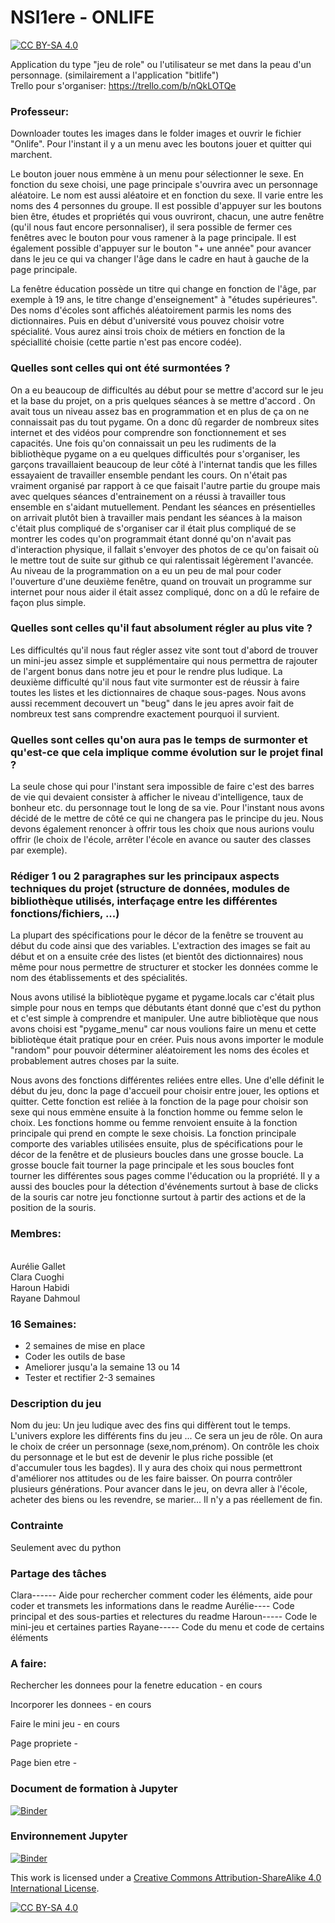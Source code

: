 # NSI1ere - ONLIFE
[![CC BY-SA 4.0][cc-by-sa-shield]][cc-by-sa]

Application du type "jeu de role" ou l'utilisateur se met dans la peau d'un personnage. (similairement a l'application "bitlife")
<br>Trello pour s'organiser: https://trello.com/b/nQkLOTQe

### Professeur:
Downloader toutes les images dans le folder images et ouvrir le fichier "Onlife". Pour l'instant il y a un menu avec les boutons jouer et quitter qui marchent. 

Le bouton jouer nous emmène à un menu pour sélectionner le sexe. En fonction du sexe choisi, une page principale s'ouvrira avec un personnage aléatoire. Le nom est aussi aléatoire et en fonction du sexe. Il varie entre les noms des 4 personnes du groupe. Il est possible d'appuyer sur les boutons bien être, études et propriétés qui vous ouvriront, chacun, une autre fenêtre (qu'il nous faut encore personnaliser), il sera possible de fermer ces fenêtres avec le bouton pour vous ramener à la page principale. Il est également possible d'appuyer sur le bouton "+ une année" pour avancer dans le jeu ce qui va changer l'âge dans le cadre en haut à gauche de la page principale. 

La fenêtre éducation possède un titre qui change en fonction de l'âge, par exemple à 19 ans, le titre change d'enseignement" à "études supérieures". Des noms d'écoles sont affichés aléatoirement parmis les noms des dictionnaires. Puis en début d'université vous pouvez choisir votre spécialité. Vous aurez ainsi trois choix de métiers en fonction de la spéciallité choisie (cette partie n'est pas encore codée).

### Quelles sont celles qui ont été surmontées ?
On a eu beaucoup de difficultés au début pour se mettre d'accord sur le jeu et la base du projet, on a pris quelques séances à se mettre d'accord . On avait tous un niveau assez bas en programmation et en plus de ça on ne connaissait pas du tout pygame. On a donc dû regarder de nombreux sites internet et des vidéos pour comprendre son fonctionnement et ses capacités. Une fois qu'on connaissait un peu les rudiments de la bibliothèque pygame on a eu quelques difficultés pour s'organiser, les garçons travaillaient beaucoup de leur côté à l'internat tandis que les filles essayaient de travailler ensemble pendant les cours. On n'était pas vraiment organisé par rapport à ce que faisait l'autre partie du groupe mais avec quelques séances d'entrainement on a réussi à travailler tous ensemble en s'aidant mutuellement. Pendant les séances en présentielles on arrivait plutôt bien à travailler mais pendant les séances à la maison c'était plus compliqué de s'organiser car il était plus compliqué de se montrer les codes qu'on programmait étant donné qu'on n'avait pas d'interaction physique, il fallait s'envoyer des photos de ce qu'on faisait où le mettre tout de suite sur github ce qui ralentissait légèrement l'avancée. Au niveau de la programmation on a eu un peu de mal pour coder l'ouverture d'une deuxième fenêtre, quand on trouvait un programme sur internet pour nous aider il était assez compliqué, donc on a dû le refaire de façon plus simple. 

### Quelles sont celles qu'il faut absolument régler au plus vite ?
Les difficultés qu'il nous faut régler assez vite sont tout d'abord de trouver un mini-jeu assez simple et supplémentaire qui nous permettra de rajouter de l'argent bonus dans notre jeu et pour le rendre plus ludique. La deuxième difficulté qu'il nous faut vite surmonter est de réussir à faire toutes les listes et les dictionnaires de chaque sous-pages. Nous avons aussi recemment decouvert un "beug" dans le jeu apres avoir fait de nombreux test sans comprendre exactement pourquoi il survient. 

### Quelles sont celles qu'on aura pas le temps de surmonter et qu'est-ce que cela implique comme évolution sur le projet final ?
La seule chose qui pour l'instant sera impossible de faire c'est des barres de vie qui devaient consister à afficher le niveau d'intelligence, taux de bonheur etc. du personnage tout le long de sa vie. Pour l'instant nous avons décidé de le mettre de côté ce qui ne changera pas le principe du jeu. Nous devons également renoncer à offrir tous les choix que nous aurions voulu offrir (le choix de l'école, arrêter l'école en avance ou sauter des classes par exemple).

### Rédiger 1 ou 2 paragraphes sur les principaux aspects techniques du projet (structure de données, modules de bibliothèque utilisés, interfaçage entre les différentes fonctions/fichiers, ...)

La plupart des spécifications pour le décor de la fenêtre se trouvent au début du code ainsi que des variables. L'extraction des images se fait au début et on a ensuite crée des listes (et bientôt des dictionnaires) nous même pour nous permettre de structurer et stocker les données comme le nom des établissements et des spécialités. 

Nous avons utilisé la bibliotèque pygame et pygame.locals car c'était plus simple pour nous en temps que débutants étant donné que c'est du python et c'est simple à comprendre et manipuler. Une autre bibliotèque que nous avons choisi est "pygame_menu" car nous voulions faire un menu et cette bibliotèque était pratique pour en créer. Puis nous avons importer le module "random" pour pouvoir déterminer aléatoirement les noms des écoles et probablement autres choses par la suite. 

Nous avons des fonctions différentes reliées entre elles. Une d'elle définit le début du jeu, donc la page d'accueil pour choisir entre jouer, les options et quitter. Cette fonction est reliée à la fonction de la page pour choisir son sexe qui nous emmène ensuite à la fonction homme ou femme selon le choix. Les fonctions homme ou femme renvoient ensuite à la fonction principale qui prend en compte le sexe choisis. La fonction principale comporte des variables utilisées ensuite, plus de spécifications pour le décor de la fenêtre et de plusieurs boucles dans une grosse boucle. La grosse boucle fait tourner la page principale et les sous boucles font tourner les différentes sous pages comme l'éducation ou la propriété. Il y a aussi des boucles pour la détection d'événements surtout à base de clicks de la souris car notre jeu fonctionne surtout à partir des actions et de la position de la souris.

### Membres:
<br>Aurélie Gallet
<br>Clara Cuoghi
<br>Haroun Habidi
<br>Rayane Dahmoul

### 16 Semaines:
- 2 semaines de mise en place
- Coder les outils de base
- Ameliorer jusqu'a la semaine 13 ou 14
- Tester et rectifier 2-3 semaines

### Description du jeu

Nom du jeu: Un jeu ludique avec des fins qui diffèrent tout le temps. L'univers explore les différents fins du jeu ... Ce sera un jeu de rôle. On aura le choix de créer un personnage (sexe,nom,prénom). On contrôle les choix du personnage et le but est de devenir le plus riche possible (et d'accumuler tous les bagdes). Il y aura des choix qui nous permettront d'améliorer nos attitudes ou de les faire baisser. On pourra contrôler plusieurs générations. Pour avancer dans le jeu, on devra aller à l'école, acheter des biens ou les revendre, se marier... Il n'y a pas réellement de fin.

### Contrainte

Seulement avec du python

### Partage des tâches

Clara------ Aide pour rechercher comment coder les éléments, aide pour coder et transmets les informations dans le readme
Aurélie---- Code principal et des sous-parties et relectures du readme
Haroun----- Code le mini-jeu et certaines parties
Rayane----- Code du menu et code de certains éléments

### A faire:
Rechercher les donnees pour la fenetre education - en cours

Incorporer les donnees - en cours

Faire le mini jeu - en cours

Page propriete - 

Page bien etre - 

### Document de formation à Jupyter
[![Binder](https://mybinder.org/badge_logo.svg)](https://mybinder.org/v2/gh/alphaaureus/NSIterm/master?filepath=presentation.ipynb)

### Environnement Jupyter
[![Binder](https://mybinder.org/badge_logo.svg)](https://mybinder.org/v2/gh/alphaaureus/NSI1ere/master?urlpath=apps/environnement.ipynb)

This work is licensed under a
[Creative Commons Attribution-ShareAlike 4.0 International License][cc-by-sa].

[![CC BY-SA 4.0][cc-by-sa-image]][cc-by-sa]

[cc-by-sa]: http://creativecommons.org/licenses/by-sa/4.0/
[cc-by-sa-image]: https://licensebuttons.net/l/by-sa/4.0/88x31.png
[cc-by-sa-shield]: https://img.shields.io/badge/License-CC%20BY--SA%204.0-lightgrey.svg
